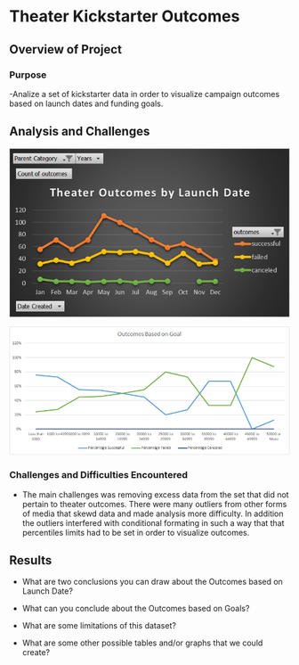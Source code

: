 # Theater Kickstarter Outcomes 

## Overview of Project

### Purpose
-Analize a set of kickstarter data in order to visualize campaign outcomes based on launch dates and funding goals. 

## Analysis and Challenges

![Theater Outcomes based on Launce Date](./resources/Theater_Outcomes_vs_Launch.png)

![Comparison of Outcomes and Goals](./resources/Outcomes_vs_Goals.png)

### Challenges and Difficulties Encountered
- The main challenges was removing excess data from the set that did not pertain to theater outcomes. There were many outliers from other forms of media that skewd data and made analysis more difficulty. In addition the outliers interfered with conditional formating in such a way that that percentiles limits had to be set in order to visualize outcomes. 
## Results

- What are two conclusions you can draw about the Outcomes based on Launch Date?

- What can you conclude about the Outcomes based on Goals?

- What are some limitations of this dataset?

- What are some other possible tables and/or graphs that we could create?
